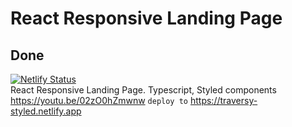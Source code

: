 # React Responsive Landing Page
## Done
[![Netlify Status](https://api.netlify.com/api/v1/badges/642486e0-3ff0-4cff-a424-2289765310ce/deploy-status)](https://app.netlify.com/sites/traversy-styled/deploys) \
React Responsive Landing Page. Typescript, Styled components \
https://youtu.be/02zO0hZmwnw
`deploy to` https://traversy-styled.netlify.app
